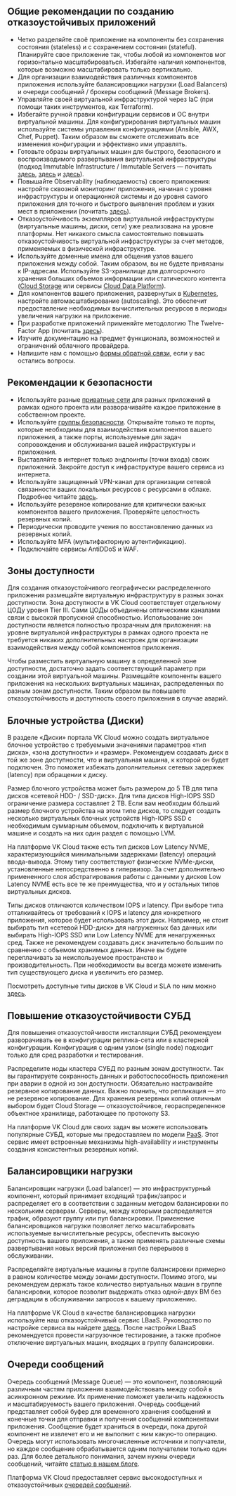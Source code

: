 ## Общие рекомендации по созданию отказоустойчивых приложений

- Четко разделяйте своё приложение на компоненты без сохранения состояния (stateless) и с сохранением состояния (stateful). Планируйте свое приложение так, чтобы любой из компонентов мог горизонтально масштабироваться. Избегайте наличия компонентов, которые возможно масштабировать только вертикально.
- Для организации взаимодействия различных компонентов приложения используйте балансировщики нагрузки (Load Balancers) и очереди сообщений / брокеры сообщений (Message Brokers).
- Управляйте своей виртуальной инфраструктурой через IaC (при помощи таких инструментов, как Terraform).
- Избегайте ручной правки конфигурации сервисов и ОС внутри виртуальной машины. Для конфигурирования виртуальных машин используйте системы управления конфигурациями (Ansible, AWX, Chef, Puppet). Таким образом вы сможете отслеживать все изменения конфигурации и эффективно ими управлять.
- Готовьте образы виртуальных машин для быстрого, безопасного и воспроизводимого развертывания виртуальной инфраструктуры (подход Immutable Infrastructure / Immutable Servers — почитать [здесь](https://martinfowler.com/bliki/ImmutableServer.html), [здесь](https://www.hashicorp.com/resources/what-is-mutable-vs-immutable-infrastructure) и [здесь](https://medium.com/the-cloud-architect/immutable-infrastructure-21f6613e7a23)).
- Повышайте Observability (наблюдаемость) своего приложения: настройте сквозной мониторинг приложения, начиная с уровня инфраструктуры и операционной системы и до уровня самого приложения для точного и быстрого выявления проблем и узких мест в приложении (почитать [здесь](https://www.dynatrace.com/news/blog/what-is-observability-2/)).
- Отказоустойчивость экземпляров виртуальной инфраструктуры (виртуальные машины, диски, сети) уже реализована на уровне платформы. Нет никакого смысла самостоятельно повышать отказоустойчивость виртуальной инфраструктуры за счет методов, применяемых в физической инфраструктуре.
- Используйте доменные имена для общения узлов вашего приложения между собой. Таким образом, вы не будете привязаны к IP-адресам.
  Используйте S3-хранилище для долгосрочного хранения больших объемов информации или статического контента ([Cloud Storage](https://mcs.mail.ru/docs/ru/base/s3#) или сервисы [Cloud Data Platform](https://mcs.mail.ru/bigdata/)).
- Для компонентов вашего приложения, развернутых в [Kubernetes](https://mcs.mail.ru/help/kubernetes/scaling), настройте автомасштабирование (autoscaling). Это обеспечит предоставление необходимых вычислительных ресурсов в периоды увеличения нагрузки на приложение.
- При разработке приложений применяйте методологию The Twelve-Factor App (почитать [здесь](https://12factor.net/)).
- Изучите документацию на предмет функционала, возможностей и ограничений облачного провайдера.
- Напишите нам с помощью [формы обратной связи](https://mcs.mail.ru/help/contact-us), если у вас остались вопросы.

## Рекомендации к безопасности

- Используйте разные [приватные сети](https://mcs.mail.ru/docs/ru/networks/vnet/networks) для разных приложений в рамках одного проекта или разворачивайте каждое приложение в собственном проекте.
- Используйте [группы безопасности](https://mcs.mail.ru/docs/ru/networks/vnet/firewall#). Открывайте только те порты, которые необходимы для взаимодействия компонентов вашего приложения, а также порты, используемые для задач сопровождения и обслуживания вашей инфраструктуры и приложения.
- Выставляйте в интернет только эндпоинты (точки входа) своих приложений. Закройте доступ к инфраструктуре вашего сервиса из интернета.
- Используйте защищенный VPN-канал для организации сетевой связанности ваших локальных ресурсов с ресурсами в облаке. Подробнее читайте [здесь](https://mcs.mail.ru/help/network/vpn).
- Используйте резервное копирование для критически важных компонентов вашего приложения. Проверяйте целостность резервных копий.
- Периодически проводите учения по восстановлению данных из резервных копий.
- Используйте MFA (мультифакторную аутентификацию).
- Подключайте сервисы AntiDDoS и WAF.

## Зоны доступности

Для создания отказоустойчивого географически распределенного приложения размещайте виртуальную инфраструктуру в разных зонах доступности. Зона доступности в VK Cloud соответствует отдельному ЦОДу уровня Tier III. Сами ЦОДы объединены оптическими каналами связи с высокой пропускной способностью. Использование зон доступности является полностью прозрачным для приложения: на уровне виртуальной инфраструктуры в рамках одного проекта не требуется никаких дополнительных настроек для организации взаимодействия между собой компонентов приложения.

Чтобы разместить виртуальную машину в определенной зоне доступности, достаточно задать соответствующий параметр при создании этой виртуальной машины. Размещайте компоненты вашего приложения на нескольких виртуальных машинах, распределенных по разным зонам доступности. Таким образом вы повышаете отказоустойчивость и доступность своего приложения в случае аварий.

## Блочные устройства (Диски)

В разделе «Диски» портала VK Cloud можно создать виртуальное блочное устройство с требуемыми значениями параметров «тип диска», «зона доступности» и «размер». Рекомендуем создавать диск в той же зоне доступности, что и виртуальная машина, к которой он будет подключен. Это поможет избежать дополнительных сетевых задержек (latency) при обращении к диску.

Размер блочного устройства может быть размером до 5 TB для типа дисков «сетевой HDD- / SSD-диск». Для типа дисков High-IOPS SSD ограничение размера составляет 2 TB. Если вам необходим бóльший размер блочного устройства на этом типе дисков, то следует создать несколько виртуальных блочных устройств High-IOPS SSD с необходимым суммарным объемом, подключить к виртуальной машине и создать на них один раздел с помощью LVM.

На платформе VK Cloud также есть тип дисков Low Latency NVME, характеризующийся минимальными задержками (latency) операций ввода-вывода. Этому типу соответствуют физические NVMe-диски, установленные непосредственно в гипервизор. За счет дополнительно примененного слоя абстрагирования работы с данными у дисков Low Latency NVME есть все те же преимущества, что и у остальных типов виртуальных дисков.

Типы дисков отличаются количеством IOPS и latency. При выборе типа отталкивайтесь от требований к IOPS и latency для конкретного приложения, которое будет использовать этот диск. Например, не стоит выбирать тип «сетевой HDD-диск» для нагруженных баз данных или выбирать High-IOPS SSD или Low Latency NVME для ненагруженных сред. Также не рекомендуем создавать диск значительно большим по сравнению с объемом хранимых данных. Иначе вы будете переплачивать за неиспользуемое пространство и производительность. При необходимости вы всегда можете изменить тип существующего диска и увеличить его размер.

Посмотреть доступные типы дисков в VK Cloud и SLA по ним можно [здесь](https://mcs.mail.ru/docs/base/iaas/vm-volumes/volume-sla#tipy_diskov).

## Повышение отказоустойчивости СУБД

Для повышения отказоустойчивости инсталляции СУБД рекомендуем разворачивать ее в конфигурации реплика-сета или в кластерной конфигурации. Конфигурация с одним узлом (single node) подходит только для сред разработки и тестирования.

Распределите ноды кластера СУБД по разным зонам доступности. Так вы гарантируете сохранность данных и работоспособность приложения при аварии в одной из зон доступности. Обязательно настраивайте резервное копирование данных. Важно помнить, что репликация — это не резервное копирование. Для хранения резервных копий отличным выбором будет Cloud Storage — отказоустойчивое, геораспределенное объектное хранилище, работающее по протоколу S3.

На платформе VK Cloud для своих задач вы можете использовать популярные СУБД, которые мы предоставляем по модели [PaaS](https://mcs.mail.ru/databases/). Этот сервис имеет встроенные механизмы high-availability и инструменты создания консистентных резервных копий.

## Балансировщики нагрузки

Балансировщик нагрузки (Load balancer) — это инфраструктурный компонент, который принимает входящий трафик/запрос и распределяет его в соответствии с заданным методом балансировки по нескольким серверам. Серверы, между которыми распределяется трафик, образуют группу или пул балансировки. Применение балансировщиков нагрузки позволяет легко масштабировать используемые вычислительные ресурсы, обеспечить высокую доступность вашего приложения, а также применять различные схемы развертывания новых версий приложения без перерывов в обслуживании.

Распределяйте виртуальные машины в группе балансировки примерно в равном количестве между зонами доступности. Помимо этого, мы рекомендуем держать такое количество виртуальных машин в группе балансировки, которое позволит выдержать отказ одной-двух ВМ без деградации в обслуживании запросов к вашему приложению.

На платформе VK Cloud в качестве балансировщика нагрузки используйте наш отказоустойчивый сервис LBaaS. Руководство по настройке сервиса вы найдете [здесь](https://mcs.mail.ru/help/network/balancers). После настройки LBaaS рекомендуется провести нагрузочное тестирование, а также пробное отключение виртуальных машин, входящих в группу балансировки.

## Очереди сообщений

Очередь сообщений (Message Queue) — это компонент, позволяющий различным частям приложения взаимодействовать между собой в асинхронном режиме. Их применение поможет увеличить надежность и масштабируемость вашего приложения. Очередь сообщений представляет собой буфер для временного хранения сообщений и конечные точки для отправки и получения сообщений компонентами приложения. Сообщение будет храниться в очереди, пока другой компонент не извлечет его и не выполнит с ним какую-то операцию. Очередь могут использовать многочисленные источники и получатели, но каждое сообщение обрабатывается одним получателем только один раз. Для более детального понимания, зачем нужны очереди сообщений, читайте [статью в нашем блоге](https://mcs.mail.ru/blog/zachem-nuzhny-ocheredi-soobshcheniy-v-mikroservisnoy-arkhitekture).

Платформа VK Cloud предоставляет сервис высокодоступных и отказоустойчивых [очередей сообщений](https://mcs.mail.ru/blog/zachem-nuzhny-ocheredi-soobshcheniy-v-mikroservisnoy-arkhitekture).
